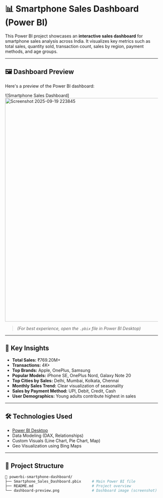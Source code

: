 # 📊 Smartphone Sales Dashboard (Power BI)

This Power BI project showcases an **interactive sales dashboard** for smartphone sales analysis across India. It visualizes key metrics such as total sales, quantity sold, transaction count, sales by region, payment methods, and age groups.

---

## 🖼️ Dashboard Preview

Here's a preview of the Power BI dashboard:


![Smartphone Sales Dashboard]
<img width="1429" height="737" alt="Screenshot 2025-09-19 223845" src="https://github.com/user-attachments/assets/bf8362ae-6f3a-4bc1-9523-c3102936705d" />


> *(For best experience, open the `.pbix` file in Power BI Desktop)*

---

## 📌 Key Insights

- **Total Sales:** ₹769.20M+
- **Transactions:** 4K+
- **Top Brands:** Apple, OnePlus, Samsung
- **Popular Models:** iPhone SE, OnePlus Nord, Galaxy Note 20
- **Top Cities by Sales:** Delhi, Mumbai, Kolkata, Chennai
- **Monthly Sales Trend:** Clear visualization of seasonality
- **Sales by Payment Method:** UPI, Debit, Credit, Cash
- **User Demographics:** Young adults contribute highest in sales

---

## 🛠️ Technologies Used

- [Power BI Desktop](https://powerbi.microsoft.com/)
- Data Modeling (DAX, Relationships)
- Custom Visuals (Line Chart, Pie Chart, Map)
- Geo Visualization using Bing Maps

---

## 📂 Project Structure

```bash
📁 powerbi-smartphone-dashboard/
├── Smartphone_Sales_Dashboard.pbix     # Main Power BI file
├── README.md                           # Project overview
└── dashboard-preview.png               # Dashboard image (screenshot)
